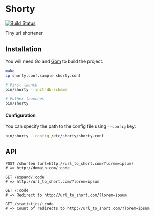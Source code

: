# Shorty
[![Build Status](https://travis-ci.org/DarthSim/shorty.svg)](https://travis-ci.org/DarthSim/shorty)

Tiny url shortener

## Installation
You will need Go and [Gom](https://github.com/mattn/gom) to build the project.

```bash
make
cp shorty.conf.sample shorty.conf

# First launch
bin/shorty --init-db-schema

# Futher launches
bin/shorty
```

#### Configuration

You can specify the path to the config file using `--config` key:

```bash
bin/shorty --config /etc/shorty/shorty.conf
```

## API

````
POST /shorten (url=http://url_to_short.com/?lorem=ipsum)
# => http://domain.com/:code

GET /expand/:code
# => http://url_to_short.com/?lorem=ipsum

GET /:code
# => Redirect to http://url_to_short.com/?lorem=ipsum

GET /statistics/:code
# => Count of redirects to http://url_to_short.com/?lorem=ipsum
````
